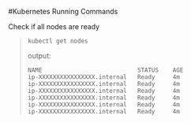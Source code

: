 #Kubernetes Running Commands


Check if all nodes are ready
>```
>kubectl get nodes
>```
>output:
>```
>NAME                           STATUS    AGE
>ip-XXXXXXXXXXXXXXXX.internal   Ready     4m
>ip-XXXXXXXXXXXXXXXX.internal   Ready     4m
>ip-XXXXXXXXXXXXXXXX.internal   Ready     4m
>ip-XXXXXXXXXXXXXXXX.internal   Ready     4m
>ip-XXXXXXXXXXXXXXXX.internal   Ready     4m
>ip-XXXXXXXXXXXXXXXX.internal   Ready     4m
>```


